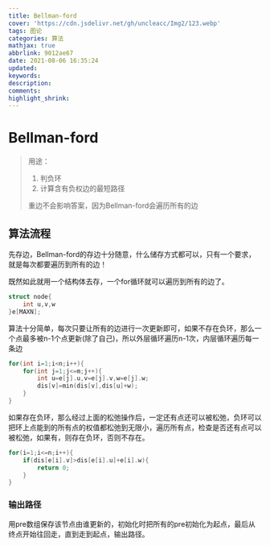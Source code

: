 ```yaml
---
title: Bellman-ford
cover: 'https://cdn.jsdelivr.net/gh/uncleacc/Img2/123.webp'
tags: 图论
categories: 算法
mathjax: true
abbrlink: 9012ae67
date: 2021-08-06 16:35:24
updated:
keywords:
description:
comments:
highlight_shrink:
---
```


#  Bellman-ford

>用途：
>
>1. 判负环
>2. 计算含有负权边的最短路径
>
>重边不会影响答案，因为Bellman-ford会遍历所有的边

## 算法流程

先存边，Bellman-ford的存边十分随意，什么储存方式都可以，只有一个要求，就是每次都要遍历到所有的边！

既然如此就用一个结构体去存，一个for循环就可以遍历到所有的边了。

```c
struct node{
	int u,v,w
}e[MAXN];
```

算法十分简单，每次只要让所有的边进行一次更新即可，如果不存在负环，那么一个点最多被n-1个点更新(除了自己)，所以外层循环遍历n-1次，内层循环遍历每一条边

```c
for(int i=1;i<n;i++){
	for(int j=1;j<=m;j++){
        int u=e[j].u,v=e[j].v,w=e[j].w;
		dis[v]=min(dis[v],dis[u]+w);
	}
}
```

如果存在负环，那么经过上面的松弛操作后，一定还有点还可以被松弛，负环可以把环上点能到的所有点的权值都松弛到无限小，遍历所有点，检查是否还有点可以被松弛，如果有，则存在负环，否则不存在。

```c
for(i=1;i<=n;i++){
    if(dis[e[i].v]>dis[e[i].u]+e[i].w){
        return 0;
    }
}
```

### 输出路径

用pre数组保存该节点由谁更新的，初始化时把所有的pre初始化为起点，最后从终点开始往回走，直到走到起点，输出路径。





